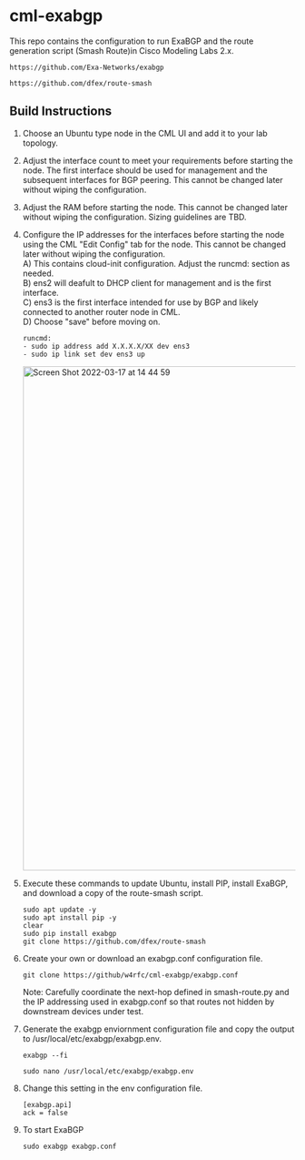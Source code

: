 # cml-exabgp

This repo contains the configuration to run ExaBGP and the route generation script (Smash Route)in Cisco Modeling Labs 2.x.

```
https://github.com/Exa-Networks/exabgp
```
```
https://github.com/dfex/route-smash
```

## Build Instructions

1.  Choose an Ubuntu type node in the CML UI and add it to your lab topology.

2.  Adjust the interface count to meet your requirements before starting the node.  The first interface should be used for management and the subsequent interfaces for BGP peering.  This cannot be changed later without wiping the configuration.

3.  Adjust the RAM before starting the node.  This cannot be changed later without wiping the configuration.  Sizing guidelines are TBD.

4.  Configure the IP addresses for the interfaces before starting the node using the CML "Edit Config" tab for the node.  This cannot be changed later without wiping the configuration.  
		A) This contains cloud-init configuration.  Adjust the runcmd: section as needed.  
		B) ens2 will deafult to DHCP client for management and is the first interface.  
		C) ens3 is the first interface intended for use by BGP and likely connected to another router node in CML.  
		D) Choose "save" before moving on.
	```
	runcmd:
 	- sudo ip address add X.X.X.X/XX dev ens3  
 	- sudo ip link set dev ens3 up
	```
	<img width="886" alt="Screen Shot 2022-03-17 at 14 44 59" src="https://user-images.githubusercontent.com/49030026/158878934-90ad53d5-a075-432f-bc4d-107df5250a04.png">


5.  Execute these commands to update Ubuntu, install PIP, install ExaBGP, and download a copy of the route-smash script.

	```
 	sudo apt update -y
 	sudo apt install pip -y
 	clear
 	sudo pip install exabgp
 	git clone https://github.com/dfex/route-smash
 	```
 
6.  Create your own or download an exabgp.conf configuration file.
 
 	```
 	git clone https://github/w4rfc/cml-exabgp/exabgp.conf
 	```
 	Note:  Carefully coordinate the next-hop defined in smash-route.py and the IP addressing used in exabgp.conf so that routes not hidden by downstream devices under test.
 
7.  Generate the exabgp enviornment configuration file and copy the output to /usr/local/etc/exabgp/exabgp.env.
  
	```
 	exabgp --fi
	```
	```
 	sudo nano /usr/local/etc/exabgp/exabgp.env
 	```
	
8.  Change this setting in the env configuration file.
 	```
	[exabgp.api]
	ack = false
	```

9.  To start ExaBGP
 	```
 	sudo exabgp exabgp.conf 
  	```
